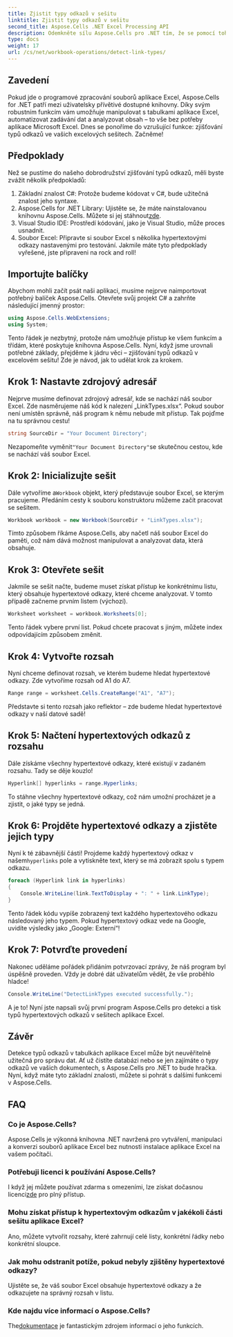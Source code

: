 ```yaml
---
title: Zjistit typy odkazů v sešitu
linktitle: Zjistit typy odkazů v sešitu
second_title: Aspose.Cells .NET Excel Processing API
description: Odemkněte sílu Aspose.Cells pro .NET tím, že se pomocí tohoto komplexního průvodce naučíte, jak efektivně detekovat typy hypertextových odkazů v tabulkách aplikace Excel.
type: docs
weight: 17
url: /cs/net/workbook-operations/detect-link-types/
---
```

## Zavedení
Pokud jde o programové zpracování souborů aplikace Excel, Aspose.Cells for .NET patří mezi uživatelsky přívětivé dostupné knihovny. Díky svým robustním funkcím vám umožňuje manipulovat s tabulkami aplikace Excel, automatizovat zadávání dat a analyzovat obsah – to vše bez potřeby aplikace Microsoft Excel. Dnes se ponoříme do vzrušující funkce: zjišťování typů odkazů ve vašich excelových sešitech. Začněme!
## Předpoklady
Než se pustíme do našeho dobrodružství zjišťování typů odkazů, měli byste zvážit několik předpokladů:
1. Základní znalost C#: Protože budeme kódovat v C#, bude užitečná znalost jeho syntaxe.
2.  Aspose.Cells for .NET Library: Ujistěte se, že máte nainstalovanou knihovnu Aspose.Cells. Můžete si jej stáhnout[zde](https://releases.aspose.com/cells/net/).
3. Visual Studio IDE: Prostředí kódování, jako je Visual Studio, může proces usnadnit.
4. Soubor Excel: Připravte si soubor Excel s několika hypertextovými odkazy nastavenými pro testování.
Jakmile máte tyto předpoklady vyřešené, jste připraveni na rock and roll!
## Importujte balíčky
Abychom mohli začít psát naši aplikaci, musíme nejprve naimportovat potřebný balíček Aspose.Cells. Otevřete svůj projekt C# a zahrňte následující jmenný prostor:
```csharp
using Aspose.Cells.WebExtensions;
using System;
```
Tento řádek je nezbytný, protože nám umožňuje přístup ke všem funkcím a třídám, které poskytuje knihovna Aspose.Cells.
Nyní, když jsme urovnali potřebné základy, přejděme k jádru věci – zjišťování typů odkazů v excelovém sešitu! Zde je návod, jak to udělat krok za krokem.
## Krok 1: Nastavte zdrojový adresář
Nejprve musíme definovat zdrojový adresář, kde se nachází náš soubor Excel. Zde nasměrujeme náš kód k nalezení „LinkTypes.xlsx“. Pokud soubor není umístěn správně, náš program k němu nebude mít přístup. Tak pojďme na tu správnou cestu!
```csharp
string SourceDir = "Your Document Directory";
```
 Nezapomeňte vyměnit`"Your Document Directory"`se skutečnou cestou, kde se nachází váš soubor Excel.
## Krok 2: Inicializujte sešit
 Dále vytvoříme a`Workbook` objekt, který představuje soubor Excel, se kterým pracujeme. Předáním cesty k souboru konstruktoru můžeme začít pracovat se sešitem.
```csharp
Workbook workbook = new Workbook(SourceDir + "LinkTypes.xlsx");
```
Tímto způsobem říkáme Aspose.Cells, aby načetl náš soubor Excel do paměti, což nám dává možnost manipulovat a analyzovat data, která obsahuje.
## Krok 3: Otevřete sešit
Jakmile se sešit načte, budeme muset získat přístup ke konkrétnímu listu, který obsahuje hypertextové odkazy, které chceme analyzovat. V tomto případě začneme prvním listem (výchozí).
```csharp
Worksheet worksheet = workbook.Worksheets[0];
```
Tento řádek vybere první list. Pokud chcete pracovat s jiným, můžete index odpovídajícím způsobem změnit. 
## Krok 4: Vytvořte rozsah
Nyní chceme definovat rozsah, ve kterém budeme hledat hypertextové odkazy. Zde vytvoříme rozsah od A1 do A7.
```csharp
Range range = worksheet.Cells.CreateRange("A1", "A7");
```
Představte si tento rozsah jako reflektor – zde budeme hledat hypertextové odkazy v naší datové sadě!
## Krok 5: Načtení hypertextových odkazů z rozsahu
Dále získáme všechny hypertextové odkazy, které existují v zadaném rozsahu. Tady se děje kouzlo!
```csharp
Hyperlink[] hyperlinks = range.Hyperlinks;
```
To stáhne všechny hypertextové odkazy, což nám umožní procházet je a zjistit, o jaké typy se jedná.
## Krok 6: Projděte hypertextové odkazy a zjistěte jejich typy
Nyní k té zábavnější části! Projdeme každý hypertextový odkaz v našem`hyperlinks` pole a vytiskněte text, který se má zobrazit spolu s typem odkazu.
```csharp
foreach (Hyperlink link in hyperlinks)
{
	Console.WriteLine(link.TextToDisplay + ": " + link.LinkType);
}
```
Tento řádek kódu vypíše zobrazený text každého hypertextového odkazu následovaný jeho typem. Pokud hypertextový odkaz vede na Google, uvidíte výsledky jako „Google: Externí“!
## Krok 7: Potvrďte provedení
Nakonec uděláme pořádek přidáním potvrzovací zprávy, že náš program byl úspěšně proveden. Vždy je dobré dát uživatelům vědět, že vše proběhlo hladce!
```csharp
Console.WriteLine("DetectLinkTypes executed successfully.");
```
A je to! Nyní jste napsali svůj první program Aspose.Cells pro detekci a tisk typů hypertextových odkazů v sešitech aplikace Excel.
## Závěr
Detekce typů odkazů v tabulkách aplikace Excel může být neuvěřitelně užitečná pro správu dat. Ať už čistíte databázi nebo se jen zajímáte o typy odkazů ve vašich dokumentech, s Aspose.Cells pro .NET to bude hračka. Nyní, když máte tyto základní znalosti, můžete si pohrát s dalšími funkcemi v Aspose.Cells.
## FAQ
### Co je Aspose.Cells?
Aspose.Cells je výkonná knihovna .NET navržená pro vytváření, manipulaci a konverzi souborů aplikace Excel bez nutnosti instalace aplikace Excel na vašem počítači.
### Potřebuji licenci k používání Aspose.Cells?
 I když jej můžete používat zdarma s omezeními, lze získat dočasnou licenci[zde](https://purchase.aspose.com/temporary-license/) pro plný přístup.
### Mohu získat přístup k hypertextovým odkazům v jakékoli části sešitu aplikace Excel?
Ano, můžete vytvořit rozsahy, které zahrnují celé listy, konkrétní řádky nebo konkrétní sloupce.
### Jak mohu odstranit potíže, pokud nebyly zjištěny hypertextové odkazy?
Ujistěte se, že váš soubor Excel obsahuje hypertextové odkazy a že odkazujete na správný rozsah v listu.
### Kde najdu více informací o Aspose.Cells?
 The[dokumentace](https://reference.aspose.com/cells/net/) je fantastickým zdrojem informací o jeho funkcích.